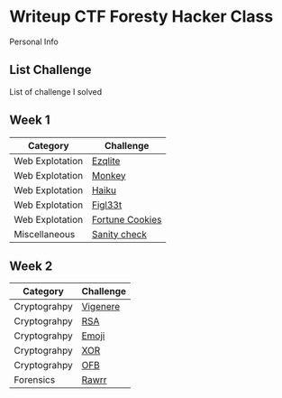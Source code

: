 # **Writeup CTF Foresty Hacker Class**
Personal Info
## **List Challenge**
List of challenge I solved
## **Week 1**
| **Category**    | **Challenge**                       |
| -------------   | -------------                       |
| Web Explotation | [Ezqlite](ezqlite/README.md)        |
| Web Explotation | [Monkey](Monkey/monkey-solve.md)   |
| Web Explotation | [Haiku](Haiku/haiku-solve.md)       |
| Web Explotation | [Figl33t](figl33t/figl33t-solve.md) |
| Web Explotation | [Fortune Cookies](fortune-cookies/cookies-solve.md) |
| Miscellaneous   | [Sanity check](Sanity-Check/sanity-solve.md)        |
## **Week 2**
| **Category**    | **Challenge**                       |
| -------------   | -------------                       |
| Cryptograhpy | [Vigenere](Vigenere/vigenere-solve.md)        |
| Cryptograhpy | [RSA](RSA/RSA-solve.md)   |
| Cryptograhpy | [Emoji](Emoji/Emoji-solve.md)       |
| Cryptograhpy | [XOR](XOR/xor-solve.md) |
| Cryptograhpy | [OFB](OFB/ofb-solve.md) |
| Forensics   | [Rawrr](Rawrr/rawrr-solve.md)        |
